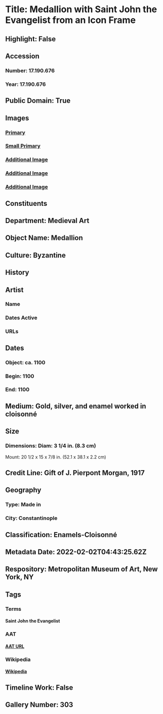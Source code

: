 # Title: Medallion with Saint John the Evangelist from an Icon Frame
## Highlight: False
## Accession
### Number: 17.190.676
### Year: 17.190.676
## Public Domain: True
## Images
### [Primary](https://images.metmuseum.org/CRDImages/md/original/sf17-190-676s1.jpg)
### [Small Primary](https://images.metmuseum.org/CRDImages/md/web-large/sf17-190-676s1.jpg)
### [Additional Image](https://images.metmuseum.org/CRDImages/md/original/DT200215.jpg)
### [Additional Image](https://images.metmuseum.org/CRDImages/md/original/sf17-190-676s2.jpg)
### [Additional Image](https://images.metmuseum.org/CRDImages/md/original/sf17-190-670-678s1.jpg)
## Constituents
## Department: Medieval Art
## Object Name: Medallion
## Culture: Byzantine
## History
## Artist
### Name
### Dates Active
### URLs
## Dates
### Object: ca. 1100
### Begin: 1100
### End: 1100
## Medium: Gold, silver, and enamel worked in cloisonné
## Size
### Dimensions: Diam: 3 1/4 in. (8.3 cm)
Mount: 20 1/2 x 15 x 7/8 in. (52.1 x 38.1 x 2.2 cm)
## Credit Line: Gift of J. Pierpont Morgan, 1917
## Geography
### Type: Made in
### City: Constantinople
## Classification: Enamels-Cloisonné
## Metadata Date: 2022-02-02T04:43:25.62Z
## Respository: Metropolitan Museum of Art, New York, NY
## Tags
### Terms
#### Saint John the Evangelist
### AAT
#### [AAT URL](http://vocab.getty.edu/page/ia/901001171)
### Wikipedia
#### [Wikipedia]()
## Timeline Work: False
## Gallery Number: 303